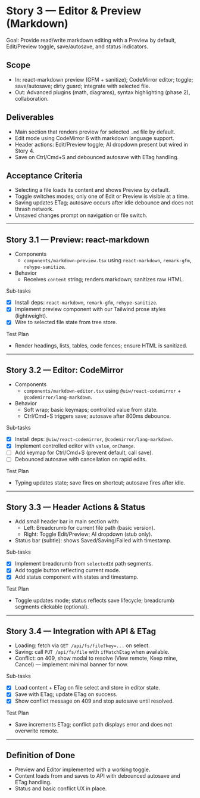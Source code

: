 # Story 3 — Editor & Preview (Markdown)

Goal: Provide read/write markdown editing with a Preview by default, Edit/Preview toggle, save/autosave, and status indicators.

## Scope
- In: react-markdown preview (GFM + sanitize); CodeMirror editor; toggle; save/autosave; dirty guard; integrate with selected file.
- Out: Advanced plugins (math, diagrams), syntax highlighting (phase 2), collaboration.

## Deliverables
- Main section that renders preview for selected `.md` file by default.
- Edit mode using CodeMirror 6 with markdown language support.
- Header actions: Edit/Preview toggle; AI dropdown present but wired in Story 4.
- Save on Ctrl/Cmd+S and debounced autosave with ETag handling.

## Acceptance Criteria
- Selecting a file loads its content and shows Preview by default.
- Toggle switches modes; only one of Edit or Preview is visible at a time.
- Saving updates ETag; autosave occurs after idle debounce and does not thrash network.
- Unsaved changes prompt on navigation or file switch.

---

## Story 3.1 — Preview: react-markdown
- Components
  - `components/markdown-preview.tsx` using `react-markdown`, `remark-gfm`, `rehype-sanitize`.
- Behavior
  - Receives `content` string; renders markdown; sanitizes raw HTML.

Sub‑tasks
- [x] Install deps: `react-markdown`, `remark-gfm`, `rehype-sanitize`.
- [x] Implement preview component with our Tailwind prose styles (lightweight).
- [x] Wire to selected file state from tree store.

Test Plan
- Render headings, lists, tables, code fences; ensure HTML is sanitized.

---

## Story 3.2 — Editor: CodeMirror
- Components
  - `components/markdown-editor.tsx` using `@uiw/react-codemirror` + `@codemirror/lang-markdown`.
- Behavior
  - Soft wrap; basic keymaps; controlled value from state.
  - Ctrl/Cmd+S triggers save; autosave after 800ms debounce.

Sub‑tasks
- [x] Install deps: `@uiw/react-codemirror`, `@codemirror/lang-markdown`.
- [x] Implement controlled editor with `value`, `onChange`.
- [ ] Add keymap for Ctrl/Cmd+S (prevent default, call save).
- [ ] Debounced autosave with cancellation on rapid edits.

Test Plan
- Typing updates state; save fires on shortcut; autosave fires after idle.

---

## Story 3.3 — Header Actions & Status
- Add small header bar in main section with:
  - Left: Breadcrumb for current file path (basic version).
  - Right: Toggle Edit/Preview; AI dropdown (stub only).
- Status bar (subtle): shows Saved/Saving/Failed with timestamp.

Sub‑tasks
- [x] Implement breadcrumb from `selectedId` path segments.
- [x] Add toggle button reflecting current mode.
- [x] Add status component with states and timestamp.

Test Plan
- Toggle updates mode; status reflects save lifecycle; breadcrumb segments clickable (optional).

---

## Story 3.4 — Integration with API & ETag
- Loading: fetch via `GET /api/fs/file?key=...` on select.
- Saving: call `PUT /api/fs/file` with `ifMatchEtag` when available.
- Conflict: on 409, show modal to resolve (View remote, Keep mine, Cancel) — implement minimal banner for now.

Sub‑tasks
- [x] Load content + ETag on file select and store in editor state.
- [x] Save with ETag; update ETag on success.
- [x] Show conflict message on 409 and stop autosave until resolved.

Test Plan
- Save increments ETag; conflict path displays error and does not overwrite remote.

---

## Definition of Done
- Preview and Editor implemented with a working toggle.
- Content loads from and saves to API with debounced autosave and ETag handling.
- Status and basic conflict UX in place.
